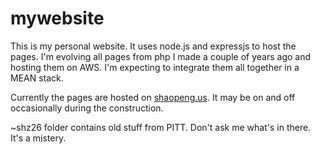 # mywebsite

This is my personal website. It uses node.js and expressjs to host the pages. I'm evolving all pages from php I made a couple of years ago and hosting them on AWS. I'm expecting to integrate them all together in a MEAN stack. 

Currently the pages are hosted on [shaopeng.us](http://shaopeng.us). It may be on and off occasionally during the construction. 

~shz26 folder contains old stuff from PITT. Don't ask me what's in there. It's a mistery. 
